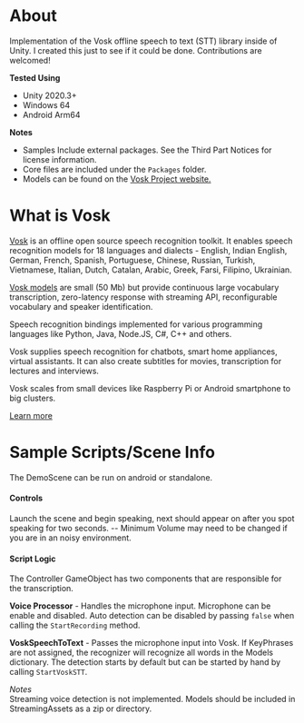 # About

Implementation of the Vosk offline speech to text (STT) library inside of Unity. I created this just to see if it could be done. Contributions are welcomed!

**Tested Using**
* Unity 2020.3+
* Windows 64
* Android Arm64

**Notes**
* Samples Include external packages. See the Third Part Notices for license information. 
* Core files are included under the `Packages` folder.
* Models can be found on the [Vosk Project website.](https://alphacephei.com/vosk/models)

# What is Vosk
[Vosk](https://github.com/alphacep/vosk-api) is an offline open source speech recognition toolkit. It enables speech recognition models for 18 languages and dialects - English, Indian English, German, French, Spanish, Portuguese, Chinese, Russian, Turkish, Vietnamese, Italian, Dutch, Catalan, Arabic, Greek, Farsi, Filipino, Ukrainian.

[Vosk models](https://alphacephei.com/vosk/models) are small (50 Mb) but provide continuous large vocabulary transcription, zero-latency response with streaming API, reconfigurable vocabulary and speaker identification.

Speech recognition bindings implemented for various programming languages like Python, Java, Node.JS, C#, C++ and others.

Vosk supplies speech recognition for chatbots, smart home appliances, virtual assistants. It can also create subtitles for movies, transcription for lectures and interviews.

Vosk scales from small devices like Raspberry Pi or Android smartphone to big clusters.

[Learn more](https://alphacephei.com/vosk/) 

#  Sample Scripts/Scene Info
The DemoScene can be run on android or standalone. 
#### Controls
Launch the scene and begin speaking, next should appear on after you spot speaking for two seconds. -- Minimum Volume may need to be changed if you are in an noisy environment.
#### Script Logic
The Controller GameObject has two components that are responsible for the transcription.

**Voice Processor** - Handles the microphone input. Microphone can be enable and disabled. Auto detection can be disabled by passing `false` when calling  the `StartRecording` method.

**VoskSpeechToText** - Passes the microphone input into Vosk. If KeyPhrases are not assigned, the recognizer will recognize all words in the Models dictionary. The detection starts by default but can be started by hand by calling `StartVoskSTT`.

*Notes*  
Streaming voice detection is not implemented.
Models should be included in StreamingAssets as a zip or directory.
